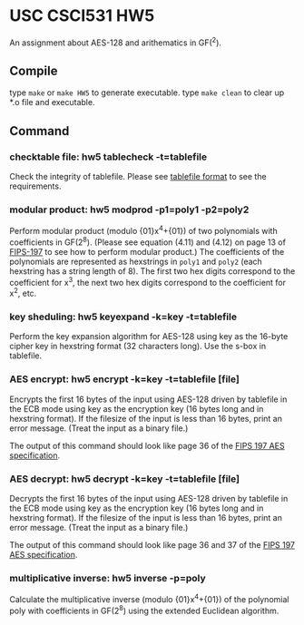 # USC CSCI531 HW5

An assignment about AES-128 and arithematics in GF(<sup>2</sup>).

## Compile

type `make` or `make HW5` to generate executable.
type `make clean` to clear up *.o file and executable.

## Command

### checktable file: hw5 tablecheck -t=tablefile
Check the integrity of tablefile. Please see [tablefile format](http://merlot.usc.edu/cs531-s17/homeworks/hw5/#format) to see the requirements.

### modular product: hw5 modprod -p1=poly1 -p2=poly2
Perform modular product (modulo {01}x<sup>4</sup>+{01}) of two polynomials with coefficients in GF(2<sup>8</sup>). (Please see equation (4.11) and (4.12) on page 13 of [FIPS-197](https://docs.google.com/viewer?a=v&pid=sites&srcid=ZGVmYXVsdGRvbWFpbnxyZWdodTExY3M5NjQxM3xneDo0ZTMwODdiMWQ5ODg0OTY4) to see how to perform modular product.) The coefficients of the polynomials are represented as hexstrings in `poly1` and `poly2` (each hexstring has a string length of 8). The first two hex digits correspond to the coefficient for x<sup>3</sup>, the next two hex digits correspond to the coefficient for x<sup>2</sup>, etc.

### key sheduling: hw5 keyexpand -k=key -t=tablefile
Perform the key expansion algorithm for AES-128 using key as the 16-byte cipher key in hexstring format (32 characters long). Use the s-box in tablefile.

### AES encrypt: hw5 encrypt -k=key -t=tablefile [file]
Encrypts the first 16 bytes of the input using AES-128 driven by tablefile in the ECB mode using key as the encryption key (16 bytes long and in hexstring format). If the filesize of the input is less than 16 bytes, print an error message. (Treat the input as a binary file.)

The output of this command should look like page 36 of the [FIPS 197 AES specification](https://docs.google.com/viewer?a=v&pid=sites&srcid=ZGVmYXVsdGRvbWFpbnxyZWdodTExY3M5NjQxM3xneDo0ZTMwODdiMWQ5ODg0OTY4).

### AES decrypt: hw5 decrypt -k=key -t=tablefile [file]
Decrypts the first 16 bytes of the input using AES-128 driven by tablefile in the ECB mode using key as the encryption key (16 bytes long and in hexstring format). If the filesize of the input is less than 16 bytes, print an error message. (Treat the input as a binary file.)

The output of this command should look like page 36 and 37 of the [FIPS 197 AES specification](https://docs.google.com/viewer?a=v&pid=sites&srcid=ZGVmYXVsdGRvbWFpbnxyZWdodTExY3M5NjQxM3xneDo0ZTMwODdiMWQ5ODg0OTY4).

### multiplicative inverse: hw5 inverse -p=poly
Calculate the multiplicative inverse (modulo {01}x<sup>4</sup>+{01}) of the polynomial poly with coefficients in GF(2<sup>8</sup>) using the extended Euclidean algorithm.
